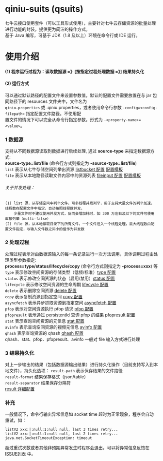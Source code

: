 # qiniu-suits (qsuits)
七牛云接口使用套件（可以工具形式使用），主要针对七牛云存储资源的批量处理进行功能的封装，提供更为简洁的操作方式。  
基于 Java 编写，可基于 JDK（1.8 及以上）环境在命令行或 IDE 运行。  

# 使用介绍
#### (1) 程序运行过程为：读取数据源 =》[按指定过程处理数据 =》] 结果持久化  
#### (2) 运行方式  
可以通过默认路径的配置文件来设置参数值，默认的配置文件需要放置在与 jar 包同路径下的 resources 文件夹中，文件名为  
`qiniu.properties` 或 .qiniu.properties，或者使用命令行参数 `-config=<config-filepath>` 指定配置文件路径。不使用配  
置文件的情况下可以完全从命令行指定参数，形式为 `-<property-name>=<value>`。  

### 1 数据源
支持从不同数据源读取到数据进行后续处理, 通过 **source-type** 来指定数据源方式:  
**source-type=list/file** (命令行方式则指定为 **-source-type=list/file**)  
`list` 表示从七牛存储空间列举出资源 [listbucket 配置](docs/listbucket.md) [配置模板](templates/list.config)  
`file` 表示从本地路径读取文件内容中的资源列表 [fileinput 配置](docs/fileinput.md) [配置模板](templates/file.config)  

###### *关于并发处理*：  
```
(1) list 源，从存储空间中列举文件，可多线程并发列举，用于支持大量文件的列举加速，线程数在配置文件中指定，自动按照线程数并发，
    少量文件时不建议使用并发方式，反而会增加耗时，如 300 万左右及以下的文件可使用直接列举（multi-false） 
(2) file 源，从本地读取目录下的所有文件，一个文件进入一个线程处理，最大线程数由配置文件指定，与输入文件数之间小的值作为并发数  
```

### 2 处理过程
处理过程表示对由数据源输入的每一条记录进行一次方法调用，具体调用过程由处理类型参数指定:  
**process=type/status/lifecycle/copy** (命令行方式则指定为 **-process=xxx**) 等  
`type` 表示修改空间资源的存储类型（低频/标准）[type 配置](docs/modify-delete.md)  
`status` 表示修改空间资源的状态（启用/禁用）[status 配置](docs/modify-delete.md)  
`lifecycle` 表示修改空间资源的生命周期 [lifecycle 配置](docs/modify-delete.md)  
`delete` 表示删除空间资源 [delete 配置](docs/modify-delete.md)  
`copy` 表示复制资源到指定空间 [copy 配置](docs/copy.md)  
`asyncfetch` 表示异步抓取资源到指定空间 [asyncfetch 配置](docs/asyncfetch.md)  
`pfop` 表示对空间资源执行 pfop 请求 [pfop 配置](docs/pfop.md)  
`pfopresult` 表示通过 persistentId 查询 pfop 的结果 [pfopresult 配置](docs/query.md)  
`stat` 表示查询空间资源的元信息 [stat 配置](docs/query.md)  
`avinfo` 表示查询空间资源的视频元信息 [avinfo 配置](docs/avinfo.md)  
`qhash` 表示查询资源的 qhash [qhash 配置](docs/qhash.md)  
qhash、stat、pfop、pfopresult、avinfo 一般对 file 输入方式进行处理

### 3 结果持久化
对上一步输出的结果（包括数据源输出结果）进行持久化操作（目前支持写入到本地文件），持久化选项：
`result-path` 表示保存结果的文件路径  
`result-format` 结果保存格式（json/table）  
`result-separator` 结果保存分隔符  
[result 详细配置](docs/result-save.md)

### 补充
一般情况下，命令行输出异常信息如 socket time 超时为正常现象，程序会自动重试，如：
```
listV2 xxx:|:null:1:null null, last 3 times retry...
listV2 xxx:|:null:1:null null, last 2 times retry...
java.net.SocketTimeoutException: timeout
```
超过重试次数或者其他非预期异常发生时程序会退出，可以将异常信息反馈在 
[ISSUE列表](https://github.com/NigelWu95/qiniu-suits-java/issues) 中。

